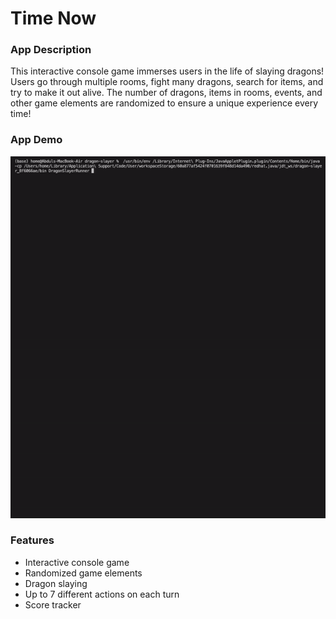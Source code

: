 # Time Now

### App Description

This interactive console game immerses users in the life of slaying dragons! Users go through
multiple rooms, fight many dragons, search for items, and try to make it out alive. The number of dragons,
items in rooms, events, and other game elements are randomized to ensure a unique experience every time!

### App Demo

<img src="assets/demo.gif" width=800><br>

### Features

- Interactive console game
- Randomized game elements
- Dragon slaying
- Up to 7 different actions on each turn
- Score tracker